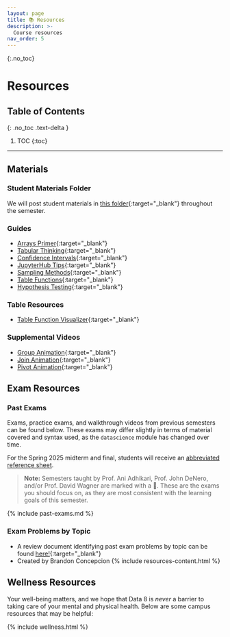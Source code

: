 ```yaml
---
layout: page
title: 📚 Resources
description: >-
  Course resources
nav_order: 5
---
```


{:.no_toc}

# **Resources**

## Table of Contents

{: .no_toc .text-delta }

1. TOC
   {:toc}

---

## Materials

### Student Materials Folder

We will post student materials in [this folder](https://drive.google.com/drive/folders/1Mua1tsrMzA-oa75FNqUMl8vlMugG_Gdx?usp=drive_link){:target="\_blank"} throughout the semester.

### Guides

- [Arrays Primer](https://drive.google.com/file/d/1SzpKe_SnFf9_mkLyhETz5-AiaBJBYJDv/view?usp=sharing){:target="\_blank"}
- [Tabular Thinking](https://drive.google.com/file/d/1D9PXUgDLXjFBXZoyGVSKpzk0nKQziDTP/view?usp=sharing){:target="\_blank"}
- [Confidence Intervals](https://drive.google.com/file/d/1MTHu81FjF2SKps4a6x_N_sMWcFs2APx4/view?usp=sharing){:target="\_blank"}
- [JupyterHub Tips](https://drive.google.com/file/d/1vA4x3RIwCq8jY4KvTRpqrnmASS7Se1Bn/view?usp=sharing){:target="\_blank"}
- [Sampling Methods](https://drive.google.com/file/d/1k8uNN0Bg7J0BTgK-0Z5glDNtd_5FTJQl/view?usp=sharing){:target="\_blank"}
- [Table Functions](https://drive.google.com/file/d/1j2hjhweJdGWW0EdvmjGHsXFUatXIZax4/view?usp=sharing){:target="\_blank"}
- [Hypothesis Testing](https://drive.google.com/file/d/1s9e252XRIUYxNeI8dNG4D0f8B9iwEv6x/view?usp=sharing){:target="\_blank"}

### Table Resources

- [Table Function Visualizer](https://www.data8.org/interactive_table_functions/){:target="\_blank"}

### Supplemental Videos

- [Group Animation](https://youtu.be/HLoYTCUP0fc?si=J160YHimo01SVKl0){:target="\_blank"}
- [Join Animation](https://youtu.be/ZGPlcpACNC0?si=nbxrVsBC7hGgV8-n){:target="\_blank"}
- [Pivot Animation](https://youtu.be/4WzXo8eKLAg?si=dWrB6Vedh041wV-N){:target="\_blank"}

## Exam Resources

### Past Exams

Exams, practice exams, and walkthrough videos from previous semesters can be found below. These exams may differ slightly in terms of material covered and syntax used, as the `datascience` module has changed over time.

For the Spring 2025 midterm and final, students will receive an [abbreviated reference sheet](https://drive.google.com/file/d/1W2y9_W2U_AF4KAdpxeTd59YIDIUK-zM9/view).

> **Note:** Semesters taught by Prof. Ani Adhikari, Prof. John DeNero, and/or Prof. David Wagner are marked with a 📍. These are the exams you should focus on, as they are most consistent with the learning goals of this semester.

{% include past-exams.md %}

### Exam Problems by Topic

- A review document identifying past exam problems by topic can be found [here!](https://docs.google.com/document/d/1ZjEpBprnr_AL0z4axkTuhZ61Sm6OEVSwfWS7Z6k2D-4/edit?usp=sharing){:target="\_blank"}
- Created by Brandon Concepcion
  {% include resources-content.html %}

## Wellness Resources

Your well-being matters, and we hope that Data 8 is _never_ a barrier to taking care of your mental and physical health. Below are some campus resources that may be helpful:

{% include wellness.html %}

<!--
* [University Health Services](https://uhs.berkeley.edu/){:target="_blank"}
* [UHS Counseling and Psychological Services (CAPS)](https://uhs.berkeley.edu/caps){:target="_blank"}
* [Campus Academic Accommodations Hub](https://evcp.berkeley.edu/programs-resources/academic-accommodations-hub){:target="_blank"}
* [ASUC Student Advocate's Office](https://advocate.berkeley.edu/){:target="_blank"}
* [Basic Needs Center](https://basicneeds.berkeley.edu/){:target="_blank"}
* [ASUC Mental Health Resources Guide](https://asuc.org/wp-content/uploads/2018/02/Mental-Health-Resources.pdf){:target="_blank"}
-->
